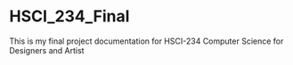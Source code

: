 # HSCI_234_Final
This is my final project documentation for HSCI-234 Computer Science for Designers and Artist
